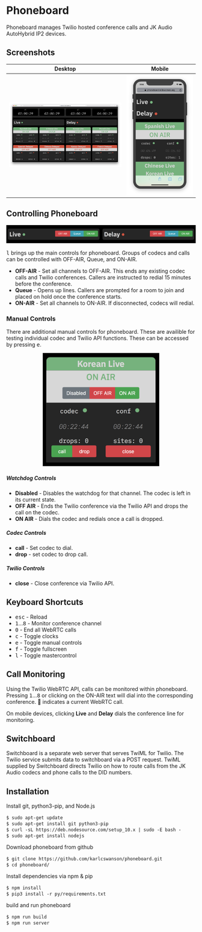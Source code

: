 # Phoneboard
Phoneboard manages Twilio hosted conference calls and JK Audio AutoHybrid IP2 devices.


## Screenshots
|                    Desktop                     |                  Mobile                  |
|:----------------------------------------------:|:----------------------------------------:|
| ![phoneboard desktop](docs/img/phoneboard.png) | ![phoneboard mobile](docs/img/phone.png) |


## Controlling Phoneboard
![phoneboard control](docs/img/controls.png)

<kbd>l</kbd> brings up the main controls for phoneboard.  Groups of codecs and calls can be controlled with OFF-AIR, Queue, and ON-AIR.

* **OFF-AIR** - Set all channels to OFF-AIR.  This ends any existing codec calls and Twilio conferences.  Callers are instructed to redial 15 minutes before the conference.
* **Queue** - Opens up lines.  Callers are prompted for a room to join and placed on hold once the conference starts.
* **ON-AIR** - Set all channels to ON-AIR.  If disconnected, codecs will redial.

### Manual Controls
There are additional manual controls for phoneboard.  These are availible for testing individual codec and Twilio API functions.  These can be accessed by pressing <kbd>e</kbd>.

<p align="center">
  <img height="300px" src="docs/img/manual_controls.png">
</p>

##### Watchdog Controls
* **Disabled** - Disables the watchdog for that channel. The codec is left in its current state.
* **OFF AIR** - Ends the Twilio conference via the Twilio API and drops the call on the codec.
* **ON AIR** - Dials the codec and redials once a call is dropped.

##### Codec Controls
* **call** - Set codec to dial.
* **drop** - set codec to drop call.

##### Twilio Controls
* **close** - Close conference via Twilio API.

## Keyboard Shortcuts
* <kbd>esc</kbd> - Reload
* <kbd>1</kbd>...<kbd>8</kbd> - Monitor conference channel
* <kbd>0</kbd> - End all WebRTC calls
* <kbd>c</kbd> - Toggle clocks
* <kbd>e</kbd> - Toggle manual controls
* <kbd>f</kbd> - Toggle fullscreen
* <kbd>l</kbd> - Toggle mastercontrol

## Call Monitoring
Using the Twilio WebRTC API, calls can be monitored within phoneboard.  Pressing <kbd>1</kbd>...<kbd>8</kbd> or clicking on the ON-AIR text will dial into the corresponding conference.  🎷 indicates a current WebRTC call.

On mobile devices, clicking **Live** and **Delay** dials the conference line for monitoring.

## Switchboard
Switchboard is a separate web server that serves TwiML for Twilio.  The Twilio service submits data to switchboard via a POST request.  TwiML supplied by Switchboard directs Twilio on how to route calls from the JK Audio codecs and phone calls to the DID numbers.

## Installation
Install git, python3-pip, and Node.js

```
$ sudo apt-get update
$ sudo apt-get install git python3-pip
$ curl -sL https://deb.nodesource.com/setup_10.x | sudo -E bash -
$ sudo apt-get install nodejs
```

Download phoneboard from github
```
$ git clone https://github.com/karlcswanson/phoneboard.git
$ cd phoneboard/
```

Install dependencies via npm & pip
```
$ npm install
$ pip3 install -r py/requirements.txt
```

build and run phoneboard
```
$ npm run build
$ npm run server
```
